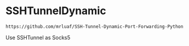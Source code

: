 # SSHTunnelDynamic
```
https://github.com/mrluaf/SSH-Tunnel-Dynamic-Port-Forwarding-Python
```

Use SSHTunnel as Socks5
